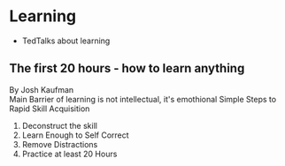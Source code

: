 # Learning
- TedTalks about learning
## The first 20 hours - how to learn anything  
By Josh Kaufman<br>
Main Barrier of learning is not intellectual, it's emothional
Simple Steps to Rapid Skill Acquisition  
1. Deconstruct the skill
2. Learn Enough to Self Correct
3. Remove Distractions
4. Practice at least 20 Hours
